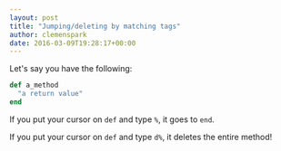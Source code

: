 ```yaml
---
layout: post
title: "Jumping/deleting by matching tags"
author: clemenspark
date: 2016-03-09T19:28:17+00:00
---
```


Let's say you have the following:

```ruby
def a_method
  "a return value"
end
```

If you put your cursor on `def` and type `%`, it goes to `end`.

If you put your cursor on `def` and type `d%`, it deletes the entire method!
